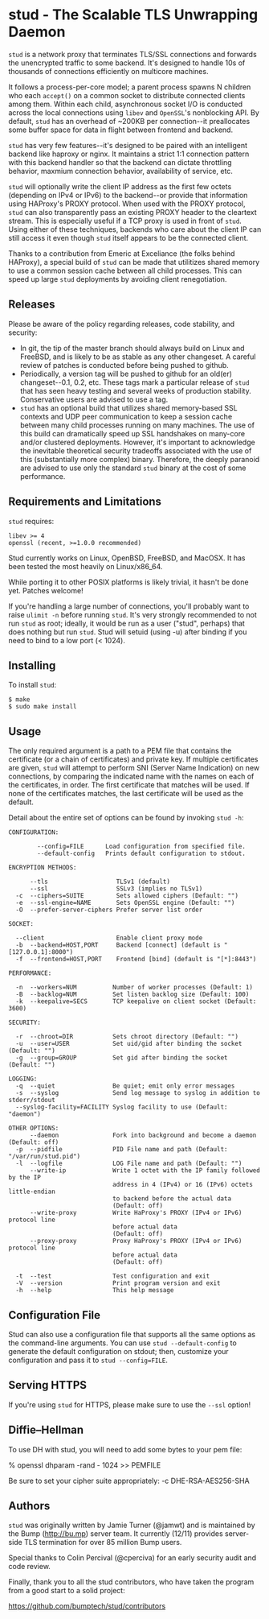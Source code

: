 stud - The Scalable TLS Unwrapping Daemon
=========================================

`stud` is a network proxy that terminates TLS/SSL connections and forwards the
unencrypted traffic to some backend.  It's designed to handle 10s of thousands of
connections efficiently on multicore machines.

It follows a process-per-core model; a parent process spawns N children who
each `accept()` on a common socket to distribute connected clients among them.
Within each child, asynchronous socket I/O is conducted across the local
connections using `libev` and `OpenSSL`'s nonblocking API.  By default,
`stud` has an overhead of ~200KB per connection--it preallocates
some buffer space for data in flight between frontend and backend.

`stud` has very few features--it's designed to be paired with an intelligent
backend like haproxy or nginx.  It maintains a strict 1:1 connection pattern
with this backend handler so that the backend can dictate throttling behavior,
maxmium connection behavior, availability of service, etc.

`stud` will optionally write the client IP address as the first few octets
(depending on IPv4 or IPv6) to the backend--or provide that information
using HAProxy's PROXY protocol.  When used with the PROXY protocol, `stud` can
also transparently pass an existing PROXY header to the cleartext stream.  This
is especially useful if a TCP proxy is used in front of `stud`.  Using either of
these techniques, backends who care about the client IP can still access it even
though `stud` itself appears to be the connected client.

Thanks to a contribution from Emeric at Exceliance (the folks behind HAProxy),
a special build of `stud` can be made that utilitizes shared memory to
use a common session cache between all child processes.  This can speed up
large `stud` deployments by avoiding client renegotiation.

Releases
---------

Please be aware of the policy regarding releases, code stability, and security:

 * In git, the tip of the master branch should always build on Linux and
   FreeBSD, and is likely to be as stable as any other changeset.  A
   careful review of patches is conducted before being pushed to github.
 * Periodically, a version tag will be pushed to github for an old(er)
   changeset--0.1, 0.2, etc.  These tags mark a particular release of
   `stud` that has seen heavy testing and several weeks of production
   stability.  Conservative users are advised to use a tag.
 * `stud` has an optional build that utilizes shared memory-based SSL contexts
   and UDP peer communication to keep a session cache between many child processes
   running on many machines.  The use of this build can dramatically speed
   up SSL handshakes on many-core and/or clustered deployments.
   However, it's important to acknowledge the inevitable theoretical
   security tradeoffs associated with the use of this (substantially more
   complex) binary.  Therefore, the deeply paranoid are advised to use
   only the standard `stud` binary at the cost of some performance.

Requirements and Limitations
----------------------------

`stud` requires:

    libev >= 4
    openssl (recent, >=1.0.0 recommended)

Stud currently works on Linux, OpenBSD, FreeBSD, and MacOSX.
It has been tested the most heavily on Linux/x86_64.

While porting it to other POSIX platforms is likely trivial, it hasn't be done
yet. Patches welcome!

If you're handling a large number of connections, you'll
probably want to raise `ulimit -n` before running `stud`.
It's very strongly recommended to not run `stud` as root; ideally, it would
be run as a user ("stud", perhaps) that does nothing but run `stud`.  Stud
will setuid (using -u) after binding if you need to bind to a low port (< 1024).

Installing
----------

To install `stud`:

    $ make
    $ sudo make install

Usage
-----

The only required argument is a path to a PEM file that contains the certificate
(or a chain of certificates) and private key. If multiple certificates are
given, `stud` will attempt to perform SNI (Server Name Indication) on new
connections, by comparing the indicated name with the names on each of the
certificates, in order. The first certificate that matches will be used. If none
of the certificates matches, the last certificate will be used as the default.

Detail about the entire set of options can be found by invoking `stud -h`:

	CONFIGURATION:

	        --config=FILE      Load configuration from specified file.
	        --default-config   Prints default configuration to stdout.

	ENCRYPTION METHODS:

	      --tls                   TLSv1 (default)
	      --ssl                   SSLv3 (implies no TLSv1)
	  -c  --ciphers=SUITE         Sets allowed ciphers (Default: "")
	  -e  --ssl-engine=NAME       Sets OpenSSL engine (Default: "")
	  -O  --prefer-server-ciphers Prefer server list order

	SOCKET:

	  --client                    Enable client proxy mode
	  -b  --backend=HOST,PORT     Backend [connect] (default is "[127.0.0.1]:8000")
	  -f  --frontend=HOST,PORT    Frontend [bind] (default is "[*]:8443")

	PERFORMANCE:

	  -n  --workers=NUM          Number of worker processes (Default: 1)
	  -B  --backlog=NUM          Set listen backlog size (Default: 100)
	  -k  --keepalive=SECS       TCP keepalive on client socket (Default: 3600)

	SECURITY:

	  -r  --chroot=DIR           Sets chroot directory (Default: "")
	  -u  --user=USER            Set uid/gid after binding the socket (Default: "")
	  -g  --group=GROUP          Set gid after binding the socket (Default: "")

	LOGGING:
	  -q  --quiet                Be quiet; emit only error messages
	  -s  --syslog               Send log message to syslog in addition to stderr/stdout
	  --syslog-facility=FACILITY Syslog facility to use (Default: "daemon")

	OTHER OPTIONS:
	      --daemon               Fork into background and become a daemon (Default: off)
	  -p  --pidfile              PID File name and path (Default: "/var/run/stud.pid")
	  -l  --logfile              LOG File name and path (Default: "")
	      --write-ip             Write 1 octet with the IP family followed by the IP
	                             address in 4 (IPv4) or 16 (IPv6) octets little-endian
	                             to backend before the actual data
	                             (Default: off)
	      --write-proxy          Write HaProxy's PROXY (IPv4 or IPv6) protocol line
	                             before actual data
	                             (Default: off)
	      --proxy-proxy          Proxy HaProxy's PROXY (IPv4 or IPv6) protocol line
	                             before actual data
	                             (Default: off)

	  -t  --test                 Test configuration and exit
	  -V  --version              Print program version and exit
	  -h  --help                 This help message

Configuration File
------------------

Stud can also use a configuration file that supports all the same options as the
command-line arguments. You can use `stud --default-config` to
generate the default configuration on stdout; then, customize your configuration and
pass it to `stud --config=FILE`.

Serving HTTPS
-------------

If you're using `stud` for HTTPS, please make sure to use the `--ssl` option!


Diffie–Hellman
--------------

To use DH with stud, you will need to add some bytes to your pem file:

% openssl dhparam -rand - 1024 >> PEMFILE

Be sure to set your cipher suite appropriately: -c DHE-RSA-AES256-SHA

Authors
-------

`stud` was originally written by Jamie Turner (@jamwt) and is maintained
by the Bump (http://bu.mp) server team.  It currently (12/11) provides
server-side TLS termination for over 85 million Bump users.

Special thanks to Colin Percival (@cperciva) for an early security
audit and code review.

Finally, thank you to all the stud contributors, who have taken the
program from a good start to a solid project:

https://github.com/bumptech/stud/contributors
